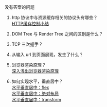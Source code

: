 没有答案的问题

1. http 协议中与资源缓存相关的协议头有哪些？  
  [HTTP缓存控制小结](https://imweb.io/topic/5795dcb6fb312541492eda8c)

2. DOM Tree 与 Render Tree 之间的区别是什么？

3. TCP 三次握手？

4. 从输入 url 到页面展现，发生了什么？

5. 浏览器渲染原理？  
  [深入浅出浏览器渲染原理](https://blog.fundebug.com/2019/01/03/understand-browser-rendering/)

6. 如何实现水平，垂直居中？  
  [水平垂直居中：flex](https://codepen.io/chesterchenn/pen/ZZNExg)  
  [水平垂直居中：绝对布局](https://codepen.io/chesterchenn/pen/WNrzjdB)  
  [水平垂直居中：transform](https://codepen.io/chesterchenn/pen/BajrRVM)  
